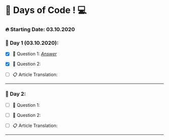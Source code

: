 # 💯 Days of Code !  💻 

### **🔥 Starting Date: 03.10.2020**

### 📅 **Day 1 (03.10.2020)**:  
 - [X]  📌 Question 1: *[Answer](https://github.com/salihacr)*
 
 - [X] 📌 Question 2:

- [ ] 📋  Article Translation:
---

### 📅 **Day 2**:  
 - [ ]  📌 Question 1: 
 
 - [ ] 📌 Question 2:

- [ ] 📋  Article Translation:
---
